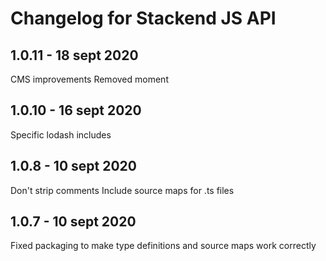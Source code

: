# Changelog for Stackend JS API

## 1.0.11 - 18 sept 2020

CMS improvements
Removed moment

## 1.0.10 - 16 sept 2020

Specific lodash includes

## 1.0.8 - 10 sept 2020

Don't strip comments
Include source maps for .ts files

## 1.0.7 - 10 sept 2020

Fixed packaging to make type definitions and source maps work correctly
